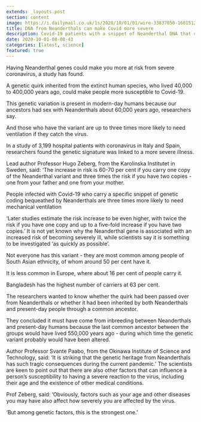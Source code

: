 ```yaml
---
extends: _layouts.post
section: content
image: https://i.dailymail.co.uk/1s/2020/10/01/01/wire-33837050-1601512449-78_636x382.jpg 
title: DNA from Neanderthals can make Covid more severe 
description: Covid-19 patients with a snippet of Neanderthal DNA that crossed into the human genome some 60,000 years ago run a higher risk of severe complications from... 
date: 2020-10-01-08-08-43 
categories: [latest, science] 
featured: true 
--- 
```

Having Neanderthal genes could make you more at risk from severe coronavirus, a study has found.

A genetic quirk inherited from the extinct human species, who lived 40,000 to 400,000 years ago, could make people more susceptible to Covid-19.

This genetic variation is present in modern-day humans because our ancestors had sex with Neanderthals about 60,000 years ago, researchers say.

And those who have the variant are up to three times more likely to need ventilation if they catch the virus.

In a study of 3,199 hospital patients with coronavirus in Italy and Spain, researchers found the genetic signature was linked to a more severe illness.

Lead author Professor Hugo Zeberg, from the Karolinska Institutet in Sweden, said: ‘The increase in risk is 60-70 per cent if you carry one copy of the Neanderthal variant and three times the risk if you have two copies - one from your father and one from your mother.

People infected with Covid-19 who carry a specific snippet of genetic coding bequeathed by Neanderthals are three times more likely to need mechanical ventilation

‘Later studies estimate the risk increase to be even higher, with twice the risk if you have one copy and up to a five-fold increase if you have two copies.’ It is not yet known why the Neanderthal gene is associated with an increased risk of becoming severely ill, while scientists say it is something to be investigated ‘as quickly as possible’.

Not everyone has this variant - they are most common among people of South Asian ethnicity, of whom around 50 per cent have it.

It is less common in Europe, where about 16 per cent of people carry it.

Bangladesh has the highest number of carriers at 63 per cent.

The researchers wanted to know whether the quirk had been passed over from Neanderthals or whether it had been inherited by both Neanderthals and present-day people through a common ancestor.

They concluded it must have come from inbreeding between Neanderthals and present-day humans because the last common ancestor between the groups would have lived 550,000 years ago - during which time the genetic variant probably would have been altered.

Author Professor Svante Paabo, from the Okinawa Institute of Science and Technology, said: ‘It is striking that the genetic heritage from Neanderthals has such tragic consequences during the current pandemic.’ The scientists are keen to point out that there are also other factors that can influence a person’s susceptibility to having a severe reaction to the virus, including their age and the existence of other medical conditions.

Prof Zeberg, said: ‘Obviously, factors such as your age and other diseases you may have also affect how severely you are affected by the virus.

‘But among genetic factors, this is the strongest one.’ 

